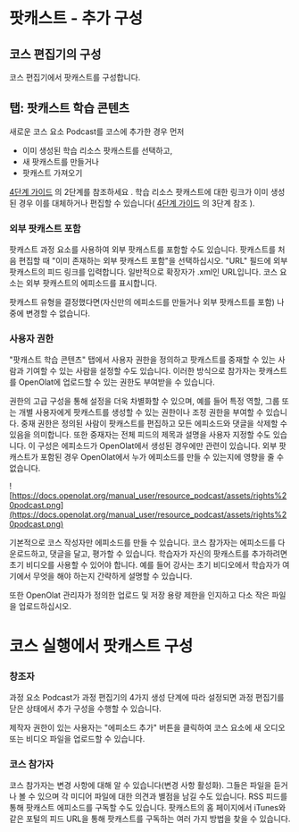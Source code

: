 # 팟캐스트 - 추가 구성

## 코스 편집기의 구성

코스 편집기에서 팟캐스트를 구성합니다.

## 탭: 팟캐스트 학습 콘텐츠

새로운 코스 요소 Podcast를 코스에 추가한 경우 먼저

- 이미 생성된 학습 리소스 팟캐스트를 선택하고,
- 새 팟캐스트를 만들거나
- 팟캐스트 가져오기

[4단계 가이드](https://docs.openolat.org/manual_user/resource_podcast/Four_Steps_to_Your_Podcast/) 의 2단계를 참조하세요 . 학습 리소스 팟캐스트에 대한 링크가 이미 생성된 경우 이를 대체하거나 편집할 수 있습니다( [4단계 가이드](https://docs.openolat.org/manual_user/resource_podcast/Four_Steps_to_Your_Podcast/) 의 3단계 참조 ).

### 외부 팟캐스트 포함

팟캐스트 과정 요소를 사용하여 외부 팟캐스트를 포함할 수도 있습니다. 팟캐스트를 처음 편집할 때 "이미 존재하는 외부 팟캐스트 포함"을 선택하십시오. "URL" 필드에 외부 팟캐스트의 피드 링크를 입력합니다. 일반적으로 확장자가 .xml인 URL입니다. 코스 요소는 외부 팟캐스트의 에피소드를 표시합니다.

팟캐스트 유형을 결정했다면(자신만의 에피소드를 만들거나 외부 팟캐스트를 포함) 나중에 변경할 수 없습니다.

### 사용자 권한

"팟캐스트 학습 콘텐츠" 탭에서 사용자 권한을 정의하고 팟캐스트를 중재할 수 있는 사람과 기여할 수 있는 사람을 설정할 수도 있습니다. 이러한 방식으로 참가자는 팟캐스트를 OpenOlat에 업로드할 수 있는 권한도 부여받을 수 있습니다.

권한의 고급 구성을 통해 설정을 더욱 차별화할 수 있으며, 예를 들어 특정 역할, 그룹 또는 개별 사용자에게 팟캐스트를 생성할 수 있는 권한이나 조정 권한을 부여할 수 있습니다. 중재 권한은 정의된 사람이 팟캐스트를 편집하고 모든 에피소드와 댓글을 삭제할 수 있음을 의미합니다. 또한 중재자는 전체 피드의 제목과 설명을 사용자 지정할 수도 있습니다. 이 구성은 에피소드가 OpenOlat에서 생성된 경우에만 관련이 있습니다. 외부 팟캐스트가 포함된 경우 OpenOlat에서 누가 에피소드를 만들 수 있는지에 영향을 줄 수 없습니다.

![https://docs.openolat.org/manual_user/resource_podcast/assets/rights%20podcast.png](https://docs.openolat.org/manual_user/resource_podcast/assets/rights%20podcast.png)

기본적으로 코스 작성자만 에피소드를 만들 수 있습니다. 코스 참가자는 에피소드를 다운로드하고, 댓글을 달고, 평가할 수 있습니다. 학습자가 자신의 팟캐스트를 추가하려면 초기 비디오를 사용할 수 있어야 합니다. 예를 들어 강사는 초기 비디오에서 학습자가 여기에서 무엇을 해야 하는지 간략하게 설명할 수 있습니다.

또한 OpenOlat 관리자가 정의한 업로드 및 저장 용량 제한을 인지하고 다소 작은 파일을 업로드하십시오.

# 코스 실행에서 팟캐스트 구성

### **창조자**

과정 요소 Podcast가 과정 편집기의 4가지 생성 단계에 따라 설정되면 과정 편집기를 닫은 상태에서 추가 구성을 수행할 수 있습니다.

제작자 권한이 있는 사용자는 "에피소드 추가" 버튼을 클릭하여 코스 요소에 새 오디오 또는 비디오 파일을 업로드할 수 있습니다.

### **코스 참가자**

코스 참가자는 변경 사항에 대해 알 수 있습니다(변경 사항 활성화). 그들은 파일을 듣거나 볼 수 있으며 각 미디어 파일에 대한 의견과 별점을 남길 수도 있습니다. RSS 피드를 통해 팟캐스트 에피소드를 구독할 수도 있습니다. 팟캐스트의 홈 페이지에서 iTunes와 같은 포털의 피드 URL을 통해 팟캐스트를 구독하는 여러 가지 방법을 찾을 수 있습니다.